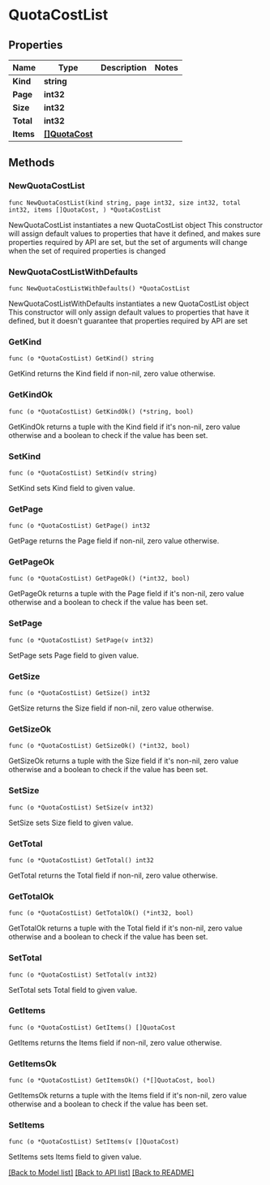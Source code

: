 # QuotaCostList

## Properties

Name | Type | Description | Notes
------------ | ------------- | ------------- | -------------
**Kind** | **string** |  | 
**Page** | **int32** |  | 
**Size** | **int32** |  | 
**Total** | **int32** |  | 
**Items** | [**[]QuotaCost**](QuotaCost.md) |  | 

## Methods

### NewQuotaCostList

`func NewQuotaCostList(kind string, page int32, size int32, total int32, items []QuotaCost, ) *QuotaCostList`

NewQuotaCostList instantiates a new QuotaCostList object
This constructor will assign default values to properties that have it defined,
and makes sure properties required by API are set, but the set of arguments
will change when the set of required properties is changed

### NewQuotaCostListWithDefaults

`func NewQuotaCostListWithDefaults() *QuotaCostList`

NewQuotaCostListWithDefaults instantiates a new QuotaCostList object
This constructor will only assign default values to properties that have it defined,
but it doesn't guarantee that properties required by API are set

### GetKind

`func (o *QuotaCostList) GetKind() string`

GetKind returns the Kind field if non-nil, zero value otherwise.

### GetKindOk

`func (o *QuotaCostList) GetKindOk() (*string, bool)`

GetKindOk returns a tuple with the Kind field if it's non-nil, zero value otherwise
and a boolean to check if the value has been set.

### SetKind

`func (o *QuotaCostList) SetKind(v string)`

SetKind sets Kind field to given value.


### GetPage

`func (o *QuotaCostList) GetPage() int32`

GetPage returns the Page field if non-nil, zero value otherwise.

### GetPageOk

`func (o *QuotaCostList) GetPageOk() (*int32, bool)`

GetPageOk returns a tuple with the Page field if it's non-nil, zero value otherwise
and a boolean to check if the value has been set.

### SetPage

`func (o *QuotaCostList) SetPage(v int32)`

SetPage sets Page field to given value.


### GetSize

`func (o *QuotaCostList) GetSize() int32`

GetSize returns the Size field if non-nil, zero value otherwise.

### GetSizeOk

`func (o *QuotaCostList) GetSizeOk() (*int32, bool)`

GetSizeOk returns a tuple with the Size field if it's non-nil, zero value otherwise
and a boolean to check if the value has been set.

### SetSize

`func (o *QuotaCostList) SetSize(v int32)`

SetSize sets Size field to given value.


### GetTotal

`func (o *QuotaCostList) GetTotal() int32`

GetTotal returns the Total field if non-nil, zero value otherwise.

### GetTotalOk

`func (o *QuotaCostList) GetTotalOk() (*int32, bool)`

GetTotalOk returns a tuple with the Total field if it's non-nil, zero value otherwise
and a boolean to check if the value has been set.

### SetTotal

`func (o *QuotaCostList) SetTotal(v int32)`

SetTotal sets Total field to given value.


### GetItems

`func (o *QuotaCostList) GetItems() []QuotaCost`

GetItems returns the Items field if non-nil, zero value otherwise.

### GetItemsOk

`func (o *QuotaCostList) GetItemsOk() (*[]QuotaCost, bool)`

GetItemsOk returns a tuple with the Items field if it's non-nil, zero value otherwise
and a boolean to check if the value has been set.

### SetItems

`func (o *QuotaCostList) SetItems(v []QuotaCost)`

SetItems sets Items field to given value.



[[Back to Model list]](../README.md#documentation-for-models) [[Back to API list]](../README.md#documentation-for-api-endpoints) [[Back to README]](../README.md)


